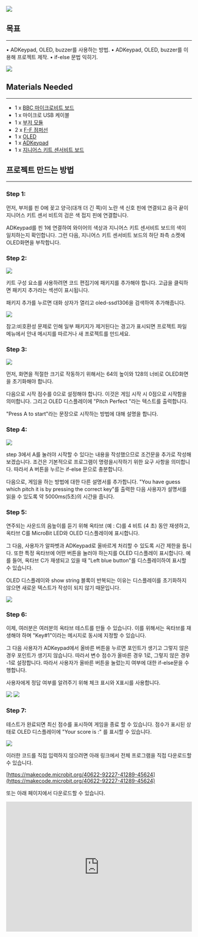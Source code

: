 ![](https://i.imgur.com/HYkxR5d.jpg)


## 목표 
---

•	ADKeypad, OLED, buzzer를 사용하는 방법.
•	ADKeypad, OLED, buzzer를 이용해 프로젝트 제작.
•	if-else 문법 익히기.

![](https://i.imgur.com/lNJbWPG.jpg)
 
 
## Materials Needed  
---

- 1 x [BBC 마이크로비트 보드](http://www.icbanq.com/shop/templete_list.asp?t_idx=163)  
- 1 x 마이크로 USB 케이블
- 1 x [부저 모듈](http://www.icbanq.com/shop/templete_list.asp?t_idx=163)  
- 2 x [F-F 점퍼선](http://www.icbanq.com/shop/templete_list.asp?t_idx=163)  
- 1 x [OLED](http://www.icbanq.com/shop/templete_list.asp?t_idx=163)  
- 1 x [ADKeypad](http://www.icbanq.com/shop/templete_list.asp?t_idx=163)  
- 1 x [지니어스 키트 센서비트 보드](http://www.icbanq.com/shop/templete_list.asp?t_idx=163) 


## 프로젝트 만드는 방법  
---

### Step 1:  

먼저, 부저를 핀 0에 꽂고 양극(대개 더 긴 쪽)이 노란 색 신호 핀에 연결되고 음극 끝이 지니어스 키트 센서 비트의 검은 색 접지 핀에 연결합니다.

ADKeypad를 핀 1에 연결하여 와이어의 색상과 지니어스 키트 센서비트 보드의 색이 일치하는지 확인합니다. 그런 다음, 지니어스 키트 센서비트 보드의 하단 좌측 소켓에 OLED화면을 부착합니다.

### Step 2:

![](https://i.imgur.com/CmT2k2T.png)

키트 구성 요소를 사용하려면 코드 편집기에 패키지를 추가해야 합니다. 고급을 클릭하면 패키지 추가라는 섹션이 표시됩니다.

패키지 추가를 누르면 대화 상자가 열리고 oled-ssd1306을 검색하여 추가해줍니다.

![](https://i.imgur.com/hykIyTd.png)

참고:비호환성 문제로 인해 일부 패키지가 제거된다는 경고가 표시되면 프로젝트 파일 메뉴에서 안내 메시지를 따르거나 새 프로젝트를 만드세요.

### Step 3:  

![](https://i.imgur.com/ZGzxDCO.png)

먼저, 화면을 적절한 크기로 작동하기 위해서는 64의 높이와 128의 너비로 OLED화면을 초기화해야 합니다.

다음으로 시작 점수를 0으로 설정해야 합니다. 이것은 게임 시작 시 0점으로 시작함을 의미합니다. 그리고 OLED 디스플레이에 "Pitch Perfect "라는 텍스트를 출력합니다.

"Press A to start"라는 문장으로 시작하는 방법에 대해 설명을 합니다.
### Step 4:  

![](https://i.imgur.com/WmBJnOV.png)

step 3에서 A를 눌러야 시작할 수 있다는 내용을 작성했으므로 조건문을 추가로 작성해보겠습니다.
조건은 기본적으로 프로그램이 명령을시작하기 위한 요구 사항을 의미합니다. 따라서 A 버튼을 누르는 if-else 문으로 충분합니다.

다음으로, 게임을 하는 방법에 대한 다른 설명서를 추가합니다. "You have guess which pitch it is by pressing the correct key"를 출력한 다음 사용자가 설명서를 읽을 수 있도록 약 5000ms(5초)의 시간을 줍니다.

### Step 5:

연주되는 사운드의 음높이를 듣기 위해 옥타브 (예 : C)를 4 비트 (4 초) 동안 재생하고, 옥타브 C를 MicroBit LED와 OLED 디스플레이에 표시합니다.

그 다음, 사용자가 알파벳과 ADKeypad로 올바르게 처리할 수 있도록 시간 제한을 둡니다. 또한 특정 옥타브에 어떤 버튼을 눌러야 하는지를 OLED 디스플레이 표시합니다. 예를 들어, 옥타브 C가 재생되고 있을 때 "Left blue button"를 디스플레이하여 표시할 수 있습니다.

OLED 디스플레이와 show string 블록이 반복되는 이유는 디스플레이를 초기화하지 않으면 새로운 텍스트가 작성이 되지 않기 때문입니다.

![](https://i.imgur.com/8abBXgw.png)

### Step 6:  

이제, 여러분은 여러분의 옥타브 테스트를 만들 수 있습니다. 이를 위해서는 옥타브를 재생해야 하며 "Key#1"이라는 메시지로 동시에 지정할 수 있습니다.

그 다음 사용자가 ADKeypad에서 올바른 버튼을 누르면 포인트가 생기고 그렇지 않은 경우 포인트가 생기지 않습니다. 따라서 변수 점수가 올바른 경우 1로, 그렇지 않은 경우 -1로 설정합니다. 따라서 사용자가 올바른 버튼을 눌렀는지 여부에 대한 if-else문을 수행합니다.

사용자에게 정답 여부를 알려주기 위해 체크 표시와 X표시를 사용합니다.

![](https://i.imgur.com/CqWtEwD.png)
![](https://i.imgur.com/jl3ogKg.png)

### Step 7:  

테스트가 완료되면 최신 점수를 표시하여 게임을 종료 할 수 있습니다. 점수가 표시된 상태로 OLED 디스플레이에 "Your score is :" 를 표시할 수 있습니다.

![](https://i.imgur.com/a4LAQac.png)

이러한 코드를 직접 입력하지 않으려면 아래 링크에서 전체 프로그램을 직접 다운로드할 수 있습니다.

[https://makecode.microbit.org/40622-92227-41289-45624](https://makecode.microbit.org/40622-92227-41289-45624)

또는 아래 페이지에서 다운로드할 수 있습니다.

<div style="position:relative;height:0;padding-bottom:70%;overflow:hidden;"><iframe style="position:absolute;top:0;left:0;width:100%;height:100%;" src="https://makecode.microbit.org/#pub:_hFx5DY8ytKqD" frameborder="0" sandbox="allow-popups allow-forms allow-scripts allow-same-origin"></iframe></div>
